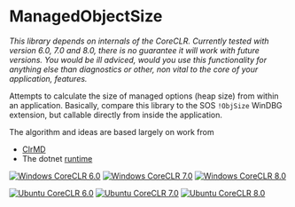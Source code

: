 # ManagedObjectSize

_This library depends on internals of the CoreCLR. Currently tested with version 6.0, 7.0 and 8.0, there is no guarantee it will work with future versions. You would be ill adviced, would you use this functionality for anything else than diagnostics or other, non vital to the core of your application, features._

Attempts to calculate the size of managed options (heap size) from within an application. Basically, compare this library to the SOS `!ObjSize` WinDBG extension, but callable
directly from inside the application.

The algorithm and ideas are based largely on work from

- [ClrMD](https://github.com/microsoft/clrmd)
- The dotnet [runtime](https://github.com/dotnet/runtime)

[![Windows CoreCLR 6.0](https://github.com/cklutz/ManagedObjectSize/actions/workflows/windows-coreclr-6.0.yml/badge.svg)](https://github.com/cklutz/ManagedObjectSize/actions/workflows/windows-coreclr-6.0.yml)
[![Windows CoreCLR 7.0](https://github.com/cklutz/ManagedObjectSize/actions/workflows/windows-coreclr-7.0.yml/badge.svg)](https://github.com/cklutz/ManagedObjectSize/actions/workflows/windows-coreclr-7.0.yml)
[![Windows CoreCLR 8.0](https://github.com/cklutz/ManagedObjectSize/actions/workflows/windows-coreclr-8.0.yml/badge.svg)](https://github.com/cklutz/ManagedObjectSize/actions/workflows/windows-coreclr-8.0.yml)

[![Ubuntu CoreCLR 6.0](https://github.com/cklutz/ManagedObjectSize/actions/workflows/ubuntu-coreclr-6.0.yml/badge.svg)](https://github.com/cklutz/ManagedObjectSize/actions/workflows/ubuntu-coreclr-6.0.yml)
[![Ubuntu CoreCLR 7.0](https://github.com/cklutz/ManagedObjectSize/actions/workflows/ubuntu-coreclr-7.0.yml/badge.svg)](https://github.com/cklutz/ManagedObjectSize/actions/workflows/ubuntu-coreclr-7.0.yml)
[![Ubuntu CoreCLR 8.0](https://github.com/cklutz/ManagedObjectSize/actions/workflows/ubuntu-coreclr-8.0.yml/badge.svg)](https://github.com/cklutz/ManagedObjectSize/actions/workflows/ubuntu-coreclr-8.0.yml)



